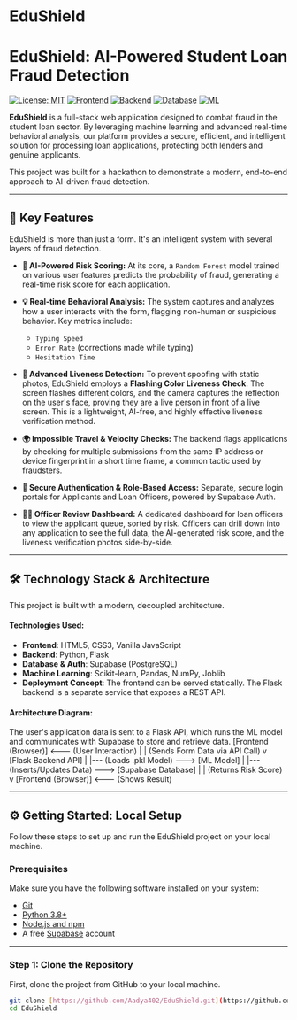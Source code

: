# EduShield
# EduShield: AI-Powered Student Loan Fraud Detection

[![License: MIT](https://img.shields.io/badge/License-MIT-blue.svg)](https://opensource.org/licenses/MIT)
[![Frontend](https://img.shields.io/badge/Frontend-JS-yellow)](https://developer.mozilla.org/en-US/docs/Web/JavaScript)
[![Backend](https://img.shields.io/badge/Backend-Python_&_Flask-blue)](https://flask.palletsprojects.com/)
[![Database](https://img.shields.io/badge/Database-Supabase-green)](https://supabase.com/)
[![ML](https://img.shields.io/badge/ML-Scikit--learn-orange)](https://scikit-learn.org/)

**EduShield** is a full-stack web application designed to combat fraud in the student loan sector. By leveraging machine learning and advanced real-time behavioral analysis, our platform provides a secure, efficient, and intelligent solution for processing loan applications, protecting both lenders and genuine applicants.

This project was built for a hackathon to demonstrate a modern, end-to-end approach to AI-driven fraud detection.

---
## 🚀 Key Features

EduShield is more than just a form. It's an intelligent system with several layers of fraud detection.

* **🧠 AI-Powered Risk Scoring:** At its core, a `Random Forest` model trained on various user features predicts the probability of fraud, generating a real-time risk score for each application.

* **💡 Real-time Behavioral Analysis:** The system captures and analyzes how a user interacts with the form, flagging non-human or suspicious behavior. Key metrics include:
    * `Typing Speed`
    * `Error Rate` (corrections made while typing)
    * `Hesitation Time`

* **📸 Advanced Liveness Detection:** To prevent spoofing with static photos, EduShield employs a **Flashing Color Liveness Check**. The screen flashes different colors, and the camera captures the reflection on the user's face, proving they are a live person in front of a live screen. This is a lightweight, AI-free, and highly effective liveness verification method.

* **🌍 Impossible Travel & Velocity Checks:** The backend flags applications by checking for multiple submissions from the same IP address or device fingerprint in a short time frame, a common tactic used by fraudsters.

* **🔐 Secure Authentication & Role-Based Access:** Separate, secure login portals for Applicants and Loan Officers, powered by Supabase Auth.

* **👨‍💼 Officer Review Dashboard:** A dedicated dashboard for loan officers to view the applicant queue, sorted by risk. Officers can drill down into any application to see the full data, the AI-generated risk score, and the liveness verification photos side-by-side.

---

## 🛠️ Technology Stack & Architecture

This project is built with a modern, decoupled architecture.

#### Technologies Used:
* **Frontend**: HTML5, CSS3, Vanilla JavaScript
* **Backend**: Python, Flask
* **Database & Auth**: Supabase (PostgreSQL)
* **Machine Learning**: Scikit-learn, Pandas, NumPy, Joblib
* **Deployment Concept**: The frontend can be served statically. The Flask backend is a separate service that exposes a REST API.

#### Architecture Diagram:
The user's application data is sent to a Flask API, which runs the ML model and communicates with Supabase to store and retrieve data.
[Frontend (Browser)] <--- (User Interaction)
|
| (Sends Form Data via API Call)
v
[Flask Backend API]
|
|--- (Loads .pkl Model) ---> [ML Model]
|
|--- (Inserts/Updates Data) ---> [Supabase Database]
|
| (Returns Risk Score)
v
[Frontend (Browser)] <--- (Shows Result)

---
## ⚙️ Getting Started: Local Setup

Follow these steps to set up and run the EduShield project on your local machine.

### Prerequisites

Make sure you have the following software installed on your system:
* [Git](https://git-scm.com/)
* [Python 3.8+](https://www.python.org/downloads/)
* [Node.js and npm](https://nodejs.org/en/)
* A free [Supabase](https://supabase.com/) account

---
### Step 1: Clone the Repository

First, clone the project from GitHub to your local machine.

```bash
git clone [https://github.com/Aadya402/EduShield.git](https://github.com/Aadya402/EduShield.git)
cd EduShield

